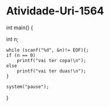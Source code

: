 # Atividade-Uri-1564


int main()
{
 
   int n;
   
    while (scanf("%d", &n)!= EOF){; 
    if (n == 0)
        printf("vai ter copa!\n");
    else
        printf("vai ter duas!\n");
    }

    system("pause");
}

